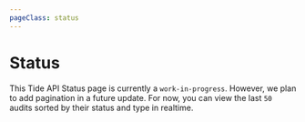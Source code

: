 ```yaml
---
pageClass: status
---
```

# Status

This Tide API Status page is currently a `work-in-progress`. However, we plan to add pagination 
in a future update. For now, you can view the last `50` audits sorted by their status and type 
in realtime.

<StatusList/>
